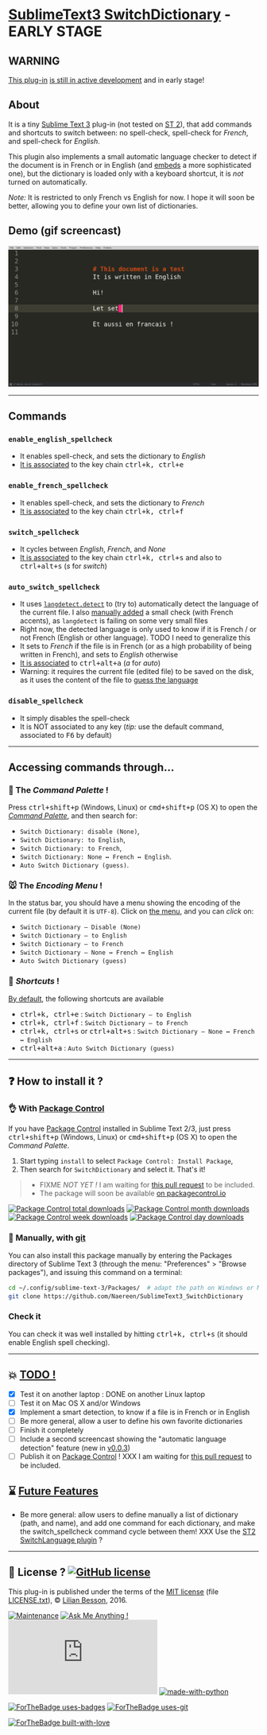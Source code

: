# [SublimeText3 SwitchDictionary](https://github.com/Naereen/SublimeText3_SwitchDictionary/) - EARLY STAGE
## WARNING
[This plug-in](https://github.com/Naereen/SublimeText3_SwitchDictionary/) [is still in active development](https://github.com/Naereen/SublimeText3_SwitchDictionary/graphs/commit-activity) and in early stage!

## About
It is a tiny [Sublime Text 3](https://www.sublimetext.com/3) plug-in (not tested on [ST 2](https://www.sublimetext.com/)), that add commands and shortcuts to switch between: no spell-check, spell-check for *French*, and spell-check for *English*.

This plugin also implements a small automatic language checker to detect if the document is in French or in English (and [embeds](https://github.com/Naereen/SublimeText3_SwitchDictionary/tree/master/langdetect/) a more sophisticated one), but the dictionary is loaded only with a keyboard shortcut, it is *not* turned on automatically.

*Note:* It is restricted to only French vs English for now.
I hope it will soon be better, allowing you to define your own list of dictionaries.

## Demo (gif screencast)
![demo of Sublime Text 3 'SwitchDictionary' plugin (gif)](https://raw.githubusercontent.com/Naereen/SublimeText3_SwitchDictionary/master/demo_SublimeText3_SwitchDictionary_plugin.gif)

----

## Commands
### `enable_english_spellcheck`
  - It enables spell-check, and sets the dictionary to *English*
  - [It is associated](Default.sublime-keymap) to the key chain <kbd>ctrl+k, ctrl+e</kbd>

### `enable_french_spellcheck`
  - It enables spell-check, and sets the dictionary to *French*
  - [It is associated](Default.sublime-keymap) to the key chain <kbd>ctrl+k, ctrl+f</kbd>

### `switch_spellcheck`
  - It cycles between *English*, *French*, and *None*
  - [It is associated](Default.sublime-keymap) to the key chain <kbd>ctrl+k, ctrl+s</kbd> and also to <kbd>ctrl+alt+s</kbd> (*s* for *switch*)

### `auto_switch_spellcheck`
  - It uses [`langdetect.detect`](https://github.com/Mimino666/langdetect) to (try to) automatically detect the language of the current file. I also [manually added](https://github.com/Naereen/SublimeText3_SwitchDictionary/commit/cdaeccee0e15f37d2303db4c55aee66ceb6187b2) a small check (with French accents), as `langdetect` is failing on some very small files
  - Right now, the detected language is only used to know if it is French / or not French (English or other language). TODO I need to generalize this
  - It sets to *French* if the file is in French (or as a high probability of being written in French), and sets to *English* otherwise
  - [It is associated](Default.sublime-keymap) to <kbd>ctrl+alt+a</kbd> (*a* for *auto*)
  - Warning: it requires the current file (edited file) to be saved on the disk, as it uses the content of the file to [guess the language](https://github.com/Mimino666/langdetect#basic-usage)

### `disable_spellcheck`
  - It simply disables the spell-check
  - It is NOT associated to any key (*tip:* use the default command, associated to <kbd>F6</kbd> by default)

----

## Accessing commands through...
### :notebook: The *Command Palette* !
Press <kbd>ctrl+shift+p</kbd> (Windows, Linux) or <kbd>cmd+shift+p</kbd> (OS X) to open the [*Command Palette*](SwitchDictionary.sublime-commands), and then search for:

 - `Switch Dictionary: disable (None)`,
 - `Switch Dictionary: to English`,
 - `Switch Dictionary: to French`,
 - `Switch Dictionary: None ↔ French ↔ English`.
 - `Auto Switch Dictionary (guess)`.

### :mouse: The *Encoding Menu* !
In the status bar, you should have a menu showing the encoding of the current file (by default it is `UTF-8`).
Click on [the menu](Encoding.sublime-menu), and you can *click* on:

 - `Switch Dictionary – Disable (None)`
 - `Switch Dictionary – to English`
 - `Switch Dictionary – to French`
 - `Switch Dictionary – None ↔ French ↔ English`
 - `Auto Switch Dictionary (guess)`

### :musical_keyboard: *Shortcuts* !
[By default](Default.sublime-keymap), the following shortcuts are available

 - <kbd>ctrl+k, ctrl+e</kbd> : `Switch Dictionary – to English`
 - <kbd>ctrl+k, ctrl+f</kbd> : `Switch Dictionary – to French`
 - <kbd>ctrl+k, ctrl+s</kbd> or <kbd>ctrl+alt+s</kbd> : `Switch Dictionary – None ↔ French ↔ English`
 - <kbd>ctrl+alt+a</kbd> : `Auto Switch Dictionary (guess)`

----

## :question: How to install it ?
### :ok_hand: With [Package Control](https://packagecontrol.io/)
If you have [Package Control](https://packagecontrol.io/) installed in Sublime Text 2/3, just press <kbd>ctrl+shift+p</kbd> (Windows, Linux) or <kbd>cmd+shift+p</kbd> (OS X) to open the *Command Palette*.

1. Start typing `install` to select `Package Control: Install Package`,
2. Then search for `SwitchDictionary` and select it. That's it!

> - FIXME *NOT YET !* I am waiting for [this pull request](https://github.com/wbond/package_control_channel/pull/5867) to be included.
> - The package will soon be available [on packagecontrol.io](https://packagecontrol.io/SwitchDictionary)

[![Package Control total downloads](https://img.shields.io/packagecontrol/dt/SwitchDictionary.svg)](https://packagecontrol.io/packages/SwitchDictionary)
[![Package Control month downloads](https://img.shields.io/packagecontrol/dm/SwitchDictionary.svg)](https://packagecontrol.io/packages/SwitchDictionary)
[![Package Control week downloads](https://img.shields.io/packagecontrol/dw/SwitchDictionary.svg)](https://packagecontrol.io/packages/SwitchDictionary)
[![Package Control day downloads](https://img.shields.io/packagecontrol/dd/SwitchDictionary.svg)](https://packagecontrol.io/packages/SwitchDictionary)

### :floppy_disk: Manually, with [git](https://git-scm.com/)
You can also install this package manually by entering the Packages directory of Sublime Text 3 (through the menu: "Preferences" > "Browse packages"), and issuing this command on a terminal:

```bash
cd ~/.config/sublime-text-3/Packages/  # adapt the path on Windows or Mac OS X
git clone https://github.com/Naereen/SublimeText3_SwitchDictionary
```

### Check it
You can check it was well installed by hitting <kbd>ctrl+k, ctrl+s</kbd> (it should enable English spell checking).

----

## :boom: [TODO !](https://github.com/Naereen/SublimeText3_SwitchDictionary/projects/1)
- [X] Test it on another laptop : DONE on another Linux laptop
- [ ] Test it on Mac OS X and/or Windows
- [X] Implement a smart detection, to know if a file is in French or in English
- [ ] Be more general, allow a user to define his own favorite dictionaries
- [ ] Finish it completely
- [ ] Include a second screencast showing the "automatic language detection" feature (new in [v0.0.3](https://github.com/Naereen/SublimeText3_SwitchDictionary/releases/tag/v0.0.3))
- [ ] Publish it on [Package Control](https://packagecontrol.io/) ! XXX I am waiting for [this pull request](https://github.com/wbond/package_control_channel/pull/5867) to be included.

## :hourglass: [Future Features](https://github.com/Naereen/SublimeText3_SwitchDictionary/projects/1)
- Be more general: allow users to define manually a list of dictionary (path, and name), and add one command for each dictionary, and make the switch_spellcheck command cycle between them! XXX Use the [ST2 SwitchLanguage plugin](https://packagecontrol.io/packages/SwitchLanguage) ?

----

## :scroll: License ? [![GitHub license](https://img.shields.io/github/license/Naereen/SublimeText3_SwitchDictionary.svg)](https://github.com/Naereen/SublimeText3_SwitchDictionary/blob/master/LICENSE)
This plug-in is published under the terms of the [MIT license](http://lbesson.mit-license.org/) (file [LICENSE.txt](LICENSE.txt)),
© [Lilian Besson](https://GitHub.com/Naereen), 2016.

[![Maintenance](https://img.shields.io/badge/Maintained%3F-yes-green.svg)](https://GitHub.com/Naereen/SublimeText3_SwitchDictionary/graphs/commit-activity)
[![Ask Me Anything !](https://img.shields.io/badge/Ask%20me-anything-1abc9c.svg)](https://GitHub.com/Naereen/ama)
[![Analytics](https://ga-beacon.appspot.com/UA-38514290-17/github.com/Naereen/SublimeText3_SwitchDictionary/README.md?pixel)](https://GitHub.com/Naereen/SublimeText3_SwitchDictionary/)
[![made-with-python](https://img.shields.io/badge/Made%20with-Python-1f425f.svg)](https://www.python.org/)

[![ForTheBadge uses-badges](http://ForTheBadge.com/images/badges/uses-badges.svg)](http://ForTheBadge.com)
[![ForTheBadge uses-git](http://ForTheBadge.com/images/badges/uses-git.svg)](https://GitHub.com/)

[![ForTheBadge built-with-love](http://ForTheBadge.com/images/badges/built-with-love.svg)](https://GitHub.com/Naereen/)
